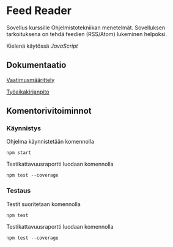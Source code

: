 # Feed Reader

Sovellus kurssille Ohjelmistotekniikan menetelmät.
Sovelluksen tarkoituksena on tehdä feedien (RSS/Atom) lukeminen helpoksi. 

Kielenä käytössä *JavaScript*

## Dokumentaatio

[Vaatimusmäärittely](dokumentaatio/vaatimusmaarittely.md)

[Työaikakirjanpito](dokumentaatio/tyoaika.md)

## Komentorivitoiminnot

### Käynnistys

Ohjelma käynnistetään komennolla

```
npm start
```

Testikattavuusraportti luodaan komennolla

```
npm test --coverage
```

### Testaus

Testit suoritetaan komennolla

```
npm test
```

Testikattavuusraportti luodaan komennolla

```
npm test --coverage
```
